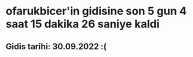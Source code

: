# ofarukbicer'in gidisine son 5 gun 4 saat 15 dakika 26 saniye kaldi

## Gidis tarihi: 30.09.2022 :(